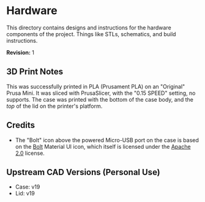 # Hardware

This directory contains designs and instructions for the hardware components
of the project. Things like STLs, schematics, and build instructions.

**Revision:** 1

## 3D Print Notes

This was successfully printed in PLA (Prusament PLA) on an "Original" Prusa
Mini. It was sliced with PrusaSlicer, with the "0.15 SPEED" setting,
no supports. The case was printed with the bottom of the case body, and the
*top* of the lid on the printer's platform.

## Credits

* The "Bolt" icon above the powered Micro-USB port on the case is based
  on the [Bolt](https://material.io/resources/icons/?icon=bolt&style=sharp)
  Material UI icon, which itself is licensed under the [Apache 2.0](
  https://www.apache.org/licenses/LICENSE-2.0.html) license.

## Upstream CAD Versions (Personal Use)

* Case: v19
* Lid: v19
